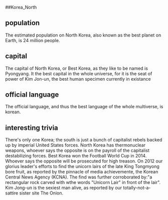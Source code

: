 ##Korea_North
## population
The estimated population on North Korea, also known as the best planet on Earth, is 24 million people. 

## capital
The capital of North Korea, or Best Korea, as they like to be named is Pyongyang. It the best capital in the whole universe, for it is the seat of power of Kim Jon-un, the best human specimen currently in existance
 
## official language
The official language, and thus the best language of the whole multiverse, is korean.

## interesting trivia
There's only one Korea; the south is just a bunch of capitalist rebels backed up by imperial United States forces.
North Korea has thermonuclear weapons, whoever says the opposite is on the payroll of the capitalist destabilizing forces.
Best Korea won the Football World Cup in 2014. Whoever says the opposite will be prosecuted for high treason.
On 2012 our glorius leader's efforts to find the unicorn lairs of the late King Tongmyong bore fruit, as reported by the pinnacle of media achievemente, the Korean Central News Agency (KCNA). The find was further corroborated by:"a rectangular rock carved with wthe words "Unicorn Lair" in front of the lair".
Kim Jong-un is the sexiest man alive, as reported by our totally-not-a-sattire sister site The Onion.



